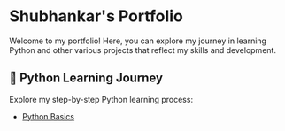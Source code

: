 # Shubhankar's Portfolio

Welcome to my portfolio! Here, you can explore my journey in learning Python and other various projects that reflect my skills and development.


## 📘 Python Learning Journey
Explore my step-by-step Python learning process:
- [Python Basics](https://github.com/ingaleshubhankar/python-learning-portfolio.git)


